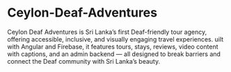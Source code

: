 # Ceylon-Deaf-Adventures
Ceylon Deaf Adventures is Sri Lanka’s first Deaf-friendly tour agency, offering accessible, inclusive, and visually engaging travel experiences. uilt with Angular and Firebase, it features tours, stays, reviews, video content with captions, and an admin backend — all designed to break barriers and connect the Deaf community with Sri Lanka’s beauty.
